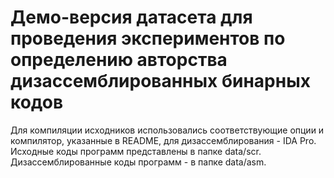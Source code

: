 # Демо-версия датасета для проведения экспериментов по определению авторства дизассемблированных бинарных кодов

Для компиляции исходников использовались соответствующие опции и компилятор, указанные в README, для дизассемблирования - IDA Pro. Исходные коды программ представлены в папке data/scr. Дизассемблированные коды программ - в папке data/asm. 
